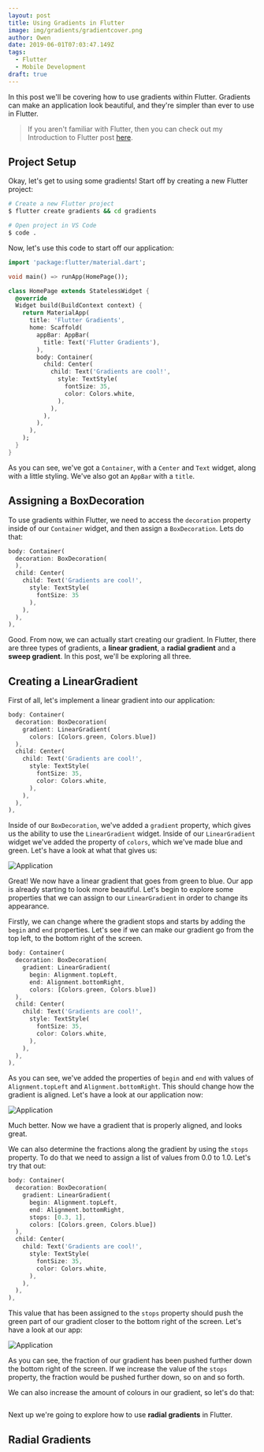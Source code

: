 ```yaml
---
layout: post
title: Using Gradients in Flutter
image: img/gradients/gradientcover.png
author: Owen
date: 2019-06-01T07:03:47.149Z
tags: 
  - Flutter
  - Mobile Development
draft: true
---
```


In this post we'll be covering how to use gradients within Flutter. Gradients can make an application look beautiful, and they're simpler than ever to use in Flutter.

>If you aren't familiar with Flutter, then you can check out my Introduction to Flutter post [here](https://owenhalliday.co.uk/introduction-to-flutter/).

## Project Setup

Okay, let's get to using some gradients! Start off by creating a new Flutter project:

```bash
# Create a new Flutter project
$ flutter create gradients && cd gradients

# Open project in VS Code
$ code .

```

Now, let's use this code to start off our application:

```dart
import 'package:flutter/material.dart';

void main() => runApp(HomePage());

class HomePage extends StatelessWidget {
  @override
  Widget build(BuildContext context) {
    return MaterialApp(
      title: 'Flutter Gradients',
      home: Scaffold(
        appBar: AppBar(
          title: Text('Flutter Gradients'),
        ),
        body: Container(
          child: Center(
            child: Text('Gradients are cool!',
              style: TextStyle(
                fontSize: 35,
                color: Colors.white,
              ),
            ),
          ),
        ),
      ),
    );
  }
}
```

As you can see, we've got a `Container`, with a `Center` and `Text` widget, along with a little styling. We've also got an `AppBar` with a `title`.

## Assigning a BoxDecoration

To use gradients within Flutter, we need to access the `decoration` property inside of our `Container` widget, and then assign a `BoxDecoration`. Lets do that:

```dart
body: Container(
  decoration: BoxDecoration(
  ),
  child: Center(
    child: Text('Gradients are cool!',
      style: TextStyle(
        fontSize: 35
      ),
    ),
  ),
),
```

Good. From now, we can actually start creating our gradient. In Flutter, there are three types of gradients, a **linear gradient**, a **radial gradient** and a **sweep gradient**. In this post, we'll be exploring all three.

## Creating a LinearGradient

First of all, let's implement a linear gradient into our application:

```dart
body: Container(
  decoration: BoxDecoration(
    gradient: LinearGradient(
      colors: [Colors.green, Colors.blue])
  ),
  child: Center(
    child: Text('Gradients are cool!',
      style: TextStyle(
        fontSize: 35,
        color: Colors.white,
      ),
    ),
  ),
),
```

Inside of our `BoxDecoration`, we've added a `gradient` property, which gives us the ability to use the `LinearGradient` widget. Inside of our `LinearGradient` widget we've added the property of `colors`, which we've made blue and green. Let's have a look at what that gives us:

![Application](img/gradients/gradients1.png)

Great! We now have a linear gradient that goes from green to blue. Our app is already starting to look more beautiful. Let's begin to explore some properties that we can assign to our `LinearGradient` in order to change its appearance.

Firstly, we can change where the gradient stops and starts by adding the `begin` and `end` properties. Let's see if we can make our gradient go from the top left, to the bottom right of the screen.

```dart
body: Container(
  decoration: BoxDecoration(
    gradient: LinearGradient(
      begin: Alignment.topLeft,
      end: Alignment.bottomRight,
      colors: [Colors.green, Colors.blue])
  ),
  child: Center(
    child: Text('Gradients are cool!',
      style: TextStyle(
        fontSize: 35,
        color: Colors.white,
      ),
    ),
  ),
),
```

As you can see, we've added the properties of `begin` and `end` with values of `Alignment.topLeft` and `Alignment.bottomRight`. This should change how the gradient is aligned. Let's have a look at our application now:

![Application](img/gradients/gradients2.png)

Much better. Now we have a gradient that is properly aligned, and looks great.

We can also determine the fractions along the gradient by using the `stops` property. To do that we need to assign a list of values from 0.0 to 1.0. Let's try that out:

```dart
body: Container(
  decoration: BoxDecoration(
    gradient: LinearGradient(
      begin: Alignment.topLeft,
      end: Alignment.bottomRight,
      stops: [0.3, 1],
      colors: [Colors.green, Colors.blue])
  ),
  child: Center(
    child: Text('Gradients are cool!',
      style: TextStyle(
        fontSize: 35,
        color: Colors.white,
      ),
    ),
  ),
),
```

This value that has been assigned to the `stops` property should push the green part of our gradient closer to the bottom right of the screen. Let's have a look at our app:

![Application](img/gradients/gradient3.png)

As you can see, the fraction of our gradient has been pushed further down the bottom right of the screen. If we increase the value of the `stops` property, the fraction would be pushed further down, so on and so forth.

We can also increase the amount of colours in our gradient, so let's do that:

```

```

Next up we're going to explore how to use **radial gradients** in Flutter.

## Radial Gradients